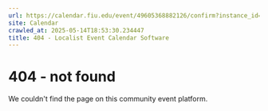 ```yaml
---
url: https://calendar.fiu.edu/event/49605368882126/confirm?instance_id=49605368883151&return=https%3A%2F%2Fcalendar.fiu.edu%2Fcalendar%3Fevent_types%255B%255D%3D121723
site: Calendar
crawled_at: 2025-05-14T18:53:30.234447
title: 404 - Localist Event Calendar Software
---
```


# 404 - not found
We couldn't find the page on this community event platform.
